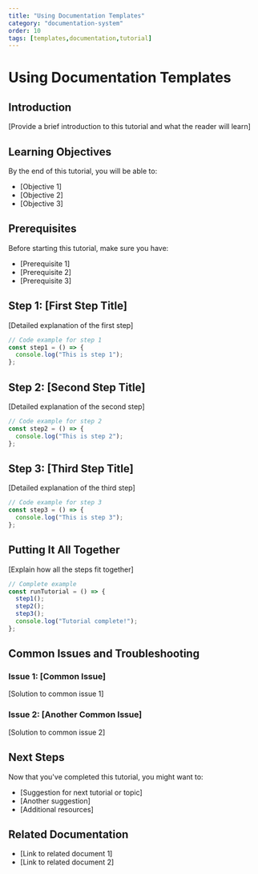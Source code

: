 ```yaml
---
title: "Using Documentation Templates"
category: "documentation-system"
order: 10
tags: [templates,documentation,tutorial]
---
```


# Using Documentation Templates

## Introduction

[Provide a brief introduction to this tutorial and what the reader will learn]

## Learning Objectives

By the end of this tutorial, you will be able to:
- [Objective 1]
- [Objective 2]
- [Objective 3]

## Prerequisites

Before starting this tutorial, make sure you have:
- [Prerequisite 1]
- [Prerequisite 2]
- [Prerequisite 3]

## Step 1: [First Step Title]

[Detailed explanation of the first step]

```typescript
// Code example for step 1
const step1 = () => {
  console.log("This is step 1");
};
```

## Step 2: [Second Step Title]

[Detailed explanation of the second step]

```typescript
// Code example for step 2
const step2 = () => {
  console.log("This is step 2");
};
```

## Step 3: [Third Step Title]

[Detailed explanation of the third step]

```typescript
// Code example for step 3
const step3 = () => {
  console.log("This is step 3");
};
```

## Putting It All Together

[Explain how all the steps fit together]

```typescript
// Complete example
const runTutorial = () => {
  step1();
  step2();
  step3();
  console.log("Tutorial complete!");
};
```

## Common Issues and Troubleshooting

### Issue 1: [Common Issue]

[Solution to common issue 1]

### Issue 2: [Another Common Issue]

[Solution to common issue 2]

## Next Steps

Now that you've completed this tutorial, you might want to:
- [Suggestion for next tutorial or topic]
- [Another suggestion]
- [Additional resources]

## Related Documentation

- [Link to related document 1]
- [Link to related document 2]
